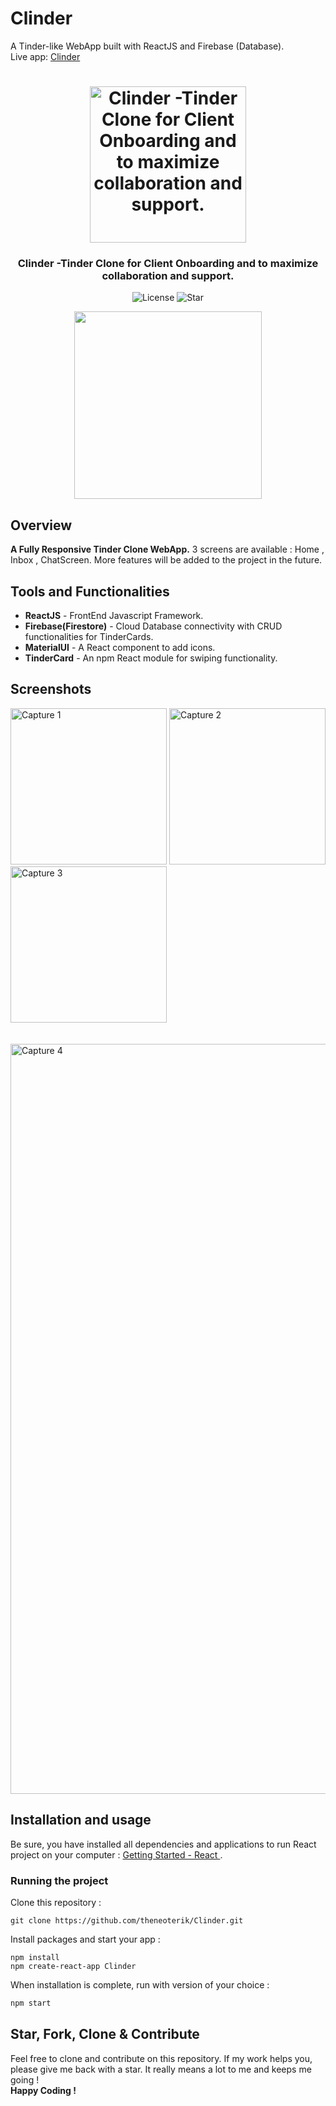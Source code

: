 # Clinder
A Tinder-like WebApp built with ReactJS and Firebase (Database).<br>
Live app:  [Clinder](https://clinder.vercel.app/)


<h1 align="center">
<img
		width="250"
		alt="Clinder -Tinder Clone for Client Onboarding and to maximize collaboration and support. "
		src="https://github.com/theneoterik/Clinder/blob/main/Screenshot%20from%202020-10-29%2021-59-14.png">
</h1>
<h3 align="center">
	Clinder -Tinder Clone for Client Onboarding and to maximize collaboration and support. 
</h3>

<p align="center">
	<img alt="License" src="https://img.shields.io/github/license/theneoterik/clinder.svg?style=flat-square">
	<img alt="Star" src="https://img.shields.io/badge/Liked%20it%20%3F-STAR%20ME-blue.svg?style=flat-square">
</p>

<p align="center">
	<img src="https://github.com/theneoterik/Clinder/blob/main/tinder-clone/demo.gif" width="300">
</p>


## Overview

**A Fully Responsive Tinder Clone WebApp.** 3 screens are available : Home , Inbox , ChatScreen. 
More features will be added to the project in the future.



## Tools and Functionalities
* **ReactJS**     - FrontEnd Javascript Framework.
* **Firebase(Firestore)** - Cloud Database connectivity with CRUD functionalities for TinderCards. 
* **MaterialUI**  - A React component to add icons. 
* **TinderCard**  - An npm React module for swiping functionality. 






## Screenshots

<img
		width="250"
		alt="Capture 1"
		src="https://github.com/theneoterik/Clinder/blob/main/tinder-clone/1.png"> 
<img
		width="250"
		alt="Capture 2"
		src="https://github.com/theneoterik/Clinder/blob/main/tinder-clone/2.png">
<img
		width="250"
		alt="Capture 3"
		src="https://github.com/theneoterik/Clinder/blob/main/tinder-clone/3.png"><br><br><br>
<img
		width="1200"
		alt="Capture 4"
		src="https://github.com/theneoterik/Clinder/blob/main/tinder-clone/4.png">


## Installation and usage

Be sure, you have installed all dependencies and applications to run React project on your computer : [Getting Started - React ](https://reactjs.org/docs/getting-started.html).




### Running the project

Clone this repository :

```
git clone https://github.com/theneoterik/Clinder.git
```

Install packages and start your app :

```
npm install
npm create-react-app Clinder
```

When installation is complete, run with version of your choice :

```bash
npm start
```





## Star, Fork, Clone & Contribute

Feel free to clone and contribute on this repository. If my work helps you, please give me back with a star. It really means a lot to me and keeps me going !<br>
**Happy Coding !**


